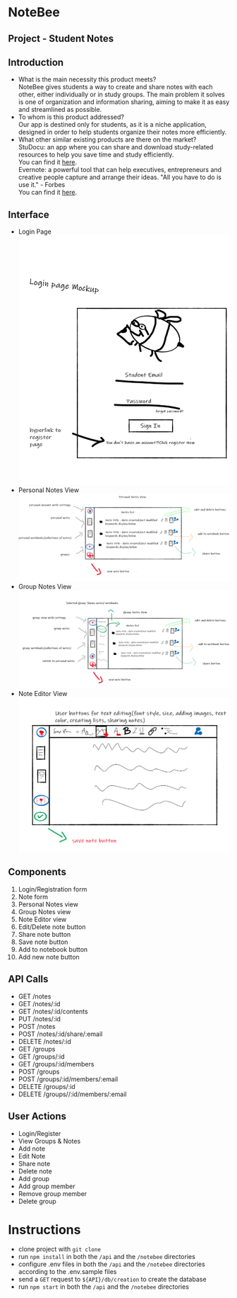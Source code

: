 # NoteBee

## Project - Student Notes

## Introduction

- What is the main necessity this product meets? <br />
  NoteBee gives students a way to create and share notes with each other, either individually or in study groups. The main problem it solves is one of organization and information sharing, aiming to make it as easy and streamlined as possible.
- To whom is this product addressed? <br />
  Our app is destined only for students, as it is a niche application, designed in order to help students organize their notes more efficiently.
- What other similar existing products are there on the market? <br />
  StuDocu: an app where you can share and download study-related resources to help you save time and study efficiently. <br />
  You can find it [here](https://www.studocu.com/). <br />
  Evernote: a powerful tool that can help executives, entrepreneurs and creative people capture and arrange their ideas. "All you have to do is use it." - Forbes <br />
  You can find it [here](https://evernote.com/). <br />

## Interface

- Login Page <br />
  ![alt text](docs/img/mockup_1.jpg "Login Page")
- Personal Notes View <br />
  ![alt text](docs/img/mockup_2.jpg "Personal Notes View")
- Group Notes View <br />
  ![alt text](docs/img/mockup_3.jpg "Group Notes View")
- Note Editor View <br />
  ![alt text](docs/img/mockup_4.jpg "Note Editor View")

## Components

1. Login/Registration form
2. Note form
3. Personal Notes view
4. Group Notes view
5. Note Editor view
6. Edit/Delete note button
7. Share note button
8. Save note button
9. Add to notebook button
10. Add new note button

## API Calls

- GET /notes
- GET /notes/:id
- GET /notes/:id/contents
- PUT /notes/:id
- POST /notes
- POST /notes/:id/share/:email
- DELETE /notes/:id
- GET /groups
- GET /groups/:id
- GET /groups/:id/members
- POST /groups
- POST /groups/:id/members/:email
- DELETE /groups/:id
- DELETE /groups//:id/members/:email

## User Actions

- Login/Register
- View Groups & Notes
- Add note
- Edit Note
- Share note
- Delete note
- Add group
- Add group member
- Remove group member
- Delete group

# Instructions

- clone project with `git clone`
- run `npm install` in both the `/api` and the `/notebee` directories
- configure .env files in both the `/api` and the `/notebee` directories according to the .env.sample files
- send a `GET` request to `${API}/db/creation` to create the database
- run `npm start` in both the `/api` and the `/notebee` directories
